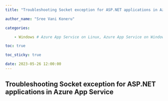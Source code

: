 ```yaml
---
title: "Troubleshooting Socket exception for ASP.NET applications in Azure App Service"

author_name: "Sree Vani Koneru"

categories:

    - Windows # Azure App Service on Linux, Azure App Service on Windows

toc: true

toc_sticky: true

date: 2023-05-26 12:00:00
---
```


## Troubleshooting Socket exception for ASP.NET applications in Azure App Service